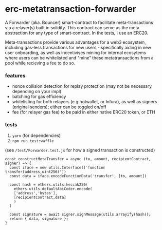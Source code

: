 # erc-metatransaction-forwarder
A Forwarder (aka. Bouncer) smart-contract to facilitate meta-transactions via a relayer(s) built in solidity. This contract can serve as the meta abstraction for any type of smart-contract. In the tests, I use an ERC20.

Meta-transactions provide various advantages for a web3 ecosystem, including gas-less transactions for new users - specifically aiding in new user onboarding, as well as incentivises mining for internal ecosytems where users can be whitelisted and "mine" these metatransactions from a pool while recieving a fee to do so.

### features ###
- nonce collision detection for replay protection (may not be necessary depending on your impl)
- batching for gas efficiency
- whitelisting for both relayers (e.g hotwallet, or Infura), as well as signers (original senders); either can be toggled on/off
- fee (for relayer gas fee) to be paid in either native ERC20 token, or ETH

### tests ###
1. `yarn` (for dependencies)
2. `npm run test:waffle`

(see `/test/Forwarder.test.js` for how a signed transaction is constructed)
```
const constructMetaTransfer = async (to, amount, recipientContract, signer) => { 
  const iface = new utils.Interface(['function transfer(address,uint256)'])
  const data = iface.encodeFunctionData('transfer', [to, amount])

  const hash = ethers.utils.keccak256(
    ethers.utils.defaultAbiCoder.encode(
    ['address','bytes'],
    [recipientContract,data]
    )
  )

  const signature = await signer.signMessage(utils.arrayify(hash));
  return { data, signature };
}
```
